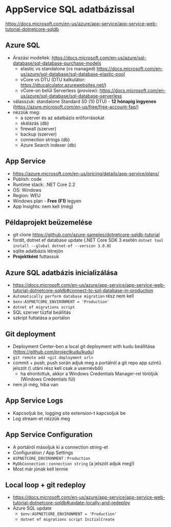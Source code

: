 # AppService SQL adatbázissal

https://docs.microsoft.com/en-us/azure/app-service/app-service-web-tutorial-dotnetcore-sqldb

## Azure SQL
  - Árazási modellek: https://docs.microsoft.com/en-us/azure/sql-database/sql-database-purchase-models
    - elastic vs standalone (vs managed) https://docs.microsoft.com/en-us/azure/sql-database/sql-database-elastic-pool
    - vCore vs DTU (DTU kalkulátor: https://dtucalculator.azurewebsites.net/)
    - vCore-on belül Serverless (*preview*): https://docs.microsoft.com/en-us/azure/sql-database/sql-database-serverless
  - válasszuk: standalone Standard S0 (10 DTU) - **12 hónapig ingyenes** (https://azure.microsoft.com/en-us/free/free-account-faq/)
  - nézzük meg:
    - a szerver és az adatbázis erőforrásokat
    - skálázás (db)
    - firewall (szerver)
    - backup (szerver)
    - connection strings (db)
    - Azure Search indexer (db)
    
## App Service
  - https://azure.microsoft.com/en-us/pricing/details/app-service/plans/
  - Publish: code
  - Runtime stack: .NET Core 2.2
  - OS: Windows
  - Region: WEU
  - Windows plan - **Free (F1)** legyen
  - App Insights: nem kell (még)
  
## Példaprojekt beüzemelése
  - git clone https://github.com/azure-samples/dotnetcore-sqldb-tutorial
  - fordít, dotnet ef database update (.NET Core SDK 3 esetén `dotnet tool install --global dotnet-ef --version 3.0.0`)
  - sqlite adatbázis létrejön
  - **Projektként** futtassuk
  
## Azure SQL adatbázis inicializálása
  - https://docs.microsoft.com/en-us/azure/app-service/app-service-web-tutorial-dotnetcore-sqldb#connect-to-sql-database-in-production
  - `Automatically perform database migration` rész nem kell
  - `$env:ASPNETCORE_ENVIRONMENT = 'Production'`
  - `dotnet ef migrations script`
  - SQL szerver tűzfal beállítás
  - szkript futtatása a portálon
  
 ## Git deployment
  - Deployment Center-ben a local git deployment with kudu beállítása (https://github.com/projectkudu/kudu)
  - `git remote add <git deployment url>`
  - commit + push, push során adjuk meg a portálról a git repo app szintű jelszót (\ utáni rész kell csak a usernévből)
    - ha elrontottuk, akkor a Windows Credentials Manager-rel töröljük (Windows Credentials fül)
 - nem jó még, hiba van
 
 ## App Service Logs
 - Kapcsoljuk be, logging site extension-t kapcsoljuk be
 - Log stream-et nézzük meg
 
 ## App Service Configuration
 - A portálról másoljuk ki a connection string-et
 - Configuration / App Settings
  - `ASPNETCORE_ENVIRONMENT` : `Production`
  - `MyDbConnection` : `connection string` (a jelszót adjuk meg!)
 - Most már jónak kell lennie
 
 ## Local loop + git redeploy
  - https://docs.microsoft.com/en-us/azure/app-service/app-service-web-tutorial-dotnetcore-sqldb#update-locally-and-redeploy
  - Azure SQL update
    - `$env:ASPNETCORE_ENVIRONMENT = 'Production'`
    - `dotnet ef migrations script InitialCreate`
  

